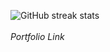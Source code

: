 ![GitHub streak stats](https://streak-stats.demolab.com/?user=aziz-codes)
<br />
<br />
<a target="_blank" href="https://aziz-dev.vercel.app/" style="text-decoration:none; font-style:italic;">
  Portfolio Link
</a>
